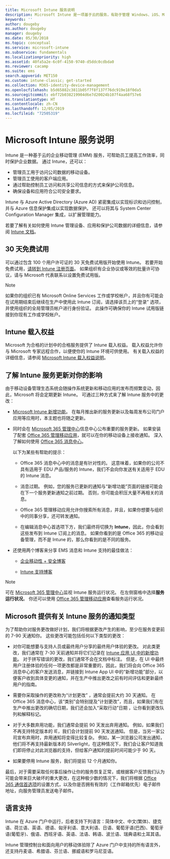 ```yaml
---
title: Microsoft Intune 服务说明
description: Microsoft Intune 是一项基于云的服务，有助于管理 Windows、iOS、Mac OS X、Android 和 Windows Mobile 设备。
keywords: ''
author: dougeby
ms.author: dougeby
manager: dougeby
ms.date: 05/30/2018
ms.topic: conceptual
ms.service: microsoft-intune
ms.subservice: fundamentals
ms.localizationpriority: high
ms.assetid: 40fa5a2e-6c0f-4150-9740-d5ddc0cdbda0
ms.reviewer: cacamp
ms.suite: ems
search.appverid: MET150
ms.custom: intune-classic; get-started
ms.collection: M365-identity-device-management
ms.openlocfilehash: b5d65882c3811b05f7f8f137f76dc919e18f0da5
ms.sourcegitcommit: ebf72b038219904d6e7d20024b107f4aa68f57e6
ms.translationtype: HT
ms.contentlocale: zh-CN
ms.lasthandoff: 12/05/2019
ms.locfileid: "72505319"
---
```

# <a name="microsoft-intune-service-description"></a>Microsoft Intune 服务说明

Intune 是一种基于云的企业移动管理 (EMM) 服务，可帮助员工提高工作效率，同时保护企业数据。 通过 Intune，还可以：
* 管理员工用于访问公司数据的移动设备。
* 管理员工使用的客户端应用。
* 通过帮助控制员工访问和共享公司信息的方式来保护公司信息。
* 确保设备和应用符合公司安全要求。

Intune 与 Azure Active Directory (Azure AD) 紧密集成以实现标识和访问控制，并与 Azure 信息保护集成以实现数据保护。 还可以将其与 System Center Configuration Manager 集成，以扩展管理能力。

若要了解有关如何使用 Intune 管理设备、应用和保护公司数据的详细信息，请参阅 [Intune 文档](../index.yml)。

## <a name="30-day-free-trial"></a>30 天免费试用
可以通过包含 100 个用户许可证的 30 天免费试用版开始使用 Intune。 若要开始免费试用，[请转到 Intune 注册页面](https://admin.microsoft.com/Signup/Signup.aspx?OfferId=40BE278A-DFD1-470a-9EF7-9F2596EA7FF9&dl=INTUNE_A&ali=1#0%20)。 如果组织有企业协议或等效的批量许可协议，请与 Microsoft 代表联系以设置免费试用版。

> [!NOTE]
> 如果你的组织已有 Microsoft Online Services 工作或学校帐户，并且你有可能会在试用期结束后继续在生产中使用此 Intune 订阅，请选择该页上的“登录”  选项，并使用组织的全局管理员帐户进行身份验证。 此操作可确保你的 Intune 试用版链接到你现有工作或学校帐户。

<!--- For a list of settings that you can set up on mobile devices, see:

- [Enrolled device management capabilities of Microsoft Intune](introduction-intune.md)

- [Hybrid mobile device management (MDM) with System Center Configuration Manager and Microsoft Intune](/sccm/mdm/understand/hybrid-mobile-device-management)

For more about System Center Configuration Manager, see [Documentation  for System Center Configuration Manager](/sccm/index).--->
## <a name="intune-onboarding-benefit"></a>Intune 载入权益
Microsoft 为合格的计划中的合格服务提供了 Intune 载入权益。 载入权益允许你与 Microsoft 专家远程合作，以便使你的 Intune 环境可供使用。 有关载入权益的详细信息，请参阅 [Microsoft Intune 载入权益说明](http://go.microsoft.com/fwlink/?LinkId=619281)。


## <a name="learn-how-intune-service-updates-affect-you"></a>了解 Intune 服务更新对你的影响

由于移动设备管理生态系统会随操作系统更新和移动应用的发布而频繁变动，因此，Microsoft 将会定期更新 Intune。 可通过三种方式来了解 Intune 服务中的更改：

- [Microsoft Intune 新增功能](whats-new.md)。 在每月推出新的服务更新以及每周发布公司门户应用等应用时，本主题也将随之更新。

- 同时会在 [Microsoft 365 管理中心](https://admin.microsoft.com/)信息中心公布重要的服务更新。 如果安装了配套 [Office 365 管理移动应用](https://support.office.com/article/Office-365-Admin-Mobile-App-e16f6421-2a1a-4142-bf9d-9846600a060a)，就可以在你的移动设备上接收通知。 深入了解如何使用 [Office 365 消息中心](https://support.office.com/client/results?Shownav=true&ns=O365ENTADMIN&version=15&ver=15&HelpID=O365E_MCManageUpdates)。

  以下为某些有帮助的提示：

  - Office 365 消息中心中的消息是有针对性的。 这意味着，如果你的公司不具有适用于 EDU 产品/服务的 Intune，我们不会向你发送有关适用于 EDU 的 Intune 消息。

  - 消息过期。 例如，您的服务已更新的通知与“新增功能”页面的链接可能会在下一个服务更新通知之前过期。 否则，你可能会积压大量不再相关的消息。

  - Office 365 管理移动应用允许你搜索所有消息，并且，如果你想要与组织中的同事分享，还可转发通知。

  - 在编辑消息中心首选项下方，我们最终将切换为 **Intune**，因此，你会看到这些发布到 Intune 订阅上的消息。 如果你看到的是 Office 365 的移动设备管理，而不是 Intune 的，那么你看到的是不同的服务。

- 还使用两个博客来分享 EMS 消息和 Intune 支持的最佳做法：

  - [企业移动性 + 安全博客](https://blogs.technet.microsoft.com/enterprisemobility/)

  - [Intune 支持博客](https://blogs.technet.microsoft.com/intunesupport/)

> [!Note]
> 可在 [Microsoft 365 管理中心](https://admin.microsoft.com)监视 Intune 服务运行状况。 在左侧窗格中选择**服务运行状况**。 你还可以使用 [Office 365 管理移动应用](https://support.office.com/article/Office-365-Admin-Mobile-App-e16f6421-2a1a-4142-bf9d-9846600a060a)查看服务运行状况。

## <a name="types-of-notices-microsoft-provides-about-the-intune-service"></a>Microsoft 提供有关 Intune 服务的通知类型

为了帮助你对服务更改做好计划，我们将根据更改产生的影响，至少在服务变更前的 7-90 天通知你。 这些更改可能包括任何以下类型的更改：

- 对你可能想要与支持人员或最终用户分享的最终用户体验的更改。 对此类更改，我们通常在 7-30 天前通知并将它们记录在 [Intune 应用 UI 中的新增功能](whats-new-app-ui.md)。 对于拼写错误的更改，我们通常不会在文档中标注。 但是，在 UI 中最终用户注册体验的任何一项更改都是非常重要的，因此，我们将会向 Office 365 消息中心的客户发送消息，并链接到 Intune App UI 中的“新增功能”部分，以便客户收到具体变更的通知，并在生产中推出更改之前有时间评估和更新最终用户的指南。

- 需要你采取操作的更改称为“计划更改”  ，通常会提前大约 30 天通知。 在 Office 365 消息中心，该“类别”会特别提及“计划更改”，而且，如果我们有在生产中推出更改的确切日期，我们还会加入“采取行动”日期  ，让你看到更改队列和解释标记。

- 对于大多数弃用功能，我们通常会提前 90 天发出弃用通知。 例如，如果我们不再支持特定版本的 IE，我们会计划提前 90 天发送通知。 但是，当另一家公司宣布弃用时，弃用通知将变得比较复杂。 例如，某一浏览器公司发出通知，他们将不再支持最新版本的 Silverlight，在这种情况下，我们会让客户知道我们即将停止对此浏览器的支持，但给客户通知的提前时间可能少于 90 天。

- 如果要停用 Intune 服务，我们将提前 12 个月通知你。

最后，对于需要采取任何事后操作让你的服务恢复正常，或根据客户反馈我们认为可能会带来巨大破坏的重大更改，在这种极少数的情况下，我们将根据 [Office 365 通信首选项](https://support.office.com/article/Change-your-contact-preferences-for-communications-from-Microsoft-6f70de1b-a64d-4498-bfbd-be8c83a9c0fc)的设置方式，以及你是否拥有有效的（工作邮箱优先）电子邮件地址，向服务管理员发送电子邮件。  


<!--- ## Choose the management solution that’s right for you
You can set up Intune in several ways to manage and help protect your company's mobile devices and computers (referred to as **devices** in this article).

- **Intune stand-alone configuration.** Use the web-based admin console in Intune to manage devices in your organization. Intune can be used without any on-premises IT infrastructure. If you use Intune with Active Directory Domain Services, you can use domain user accounts that you manage with Domain Services with Intune.

- **Intune with System Center Configuration Manager.** Use the Configuration Manager management console to manage computers and mobile devices in your enterprise. This configuration can help you to manage all your organization’s devices through a single console, the Configuration Manager Admin Console. Configuration Manager supports large numbers of mobile devices, servers, and computers. For more about Configuration Manager, see [Hybrid mobile device management (MDM) with System Center Configuration Manager and Microsoft Intune](/sccm/mdm/understand/hybrid-mobile-device-management). For more help deciding which approach is right for you, see [Choose between Microsoft Intune standalone and hybrid mobile device management with Configuration Manager](/sccm/mdm/understand/choose-between-standalone-intune-and-hybrid-mobile-device-management).--->

## <a name="language-support"></a>语言支持
Intune 在 Azure 门户中运行，后者支持下列语言：简体中文、中文(繁体)、捷克语、荷兰语、英语、德语、匈牙利语、意大利语、日语、葡萄牙语(巴西)、葡萄牙语(葡萄牙)、俄语、西班牙语、英语、法语、韩语、波兰语、瑞典语和土耳其语。

Intune 管理控制台和面向用户的移动体验除了 Azure 门户中支持的所有语言外，还支持丹麦语、希腊语、芬兰语、挪威语和罗马尼亚语。

<!--- ## Learn more about Intune
Use these resources to learn more about Intune:

- The [Microsoft Intune Trust Center](https://www.microsoft.com/server-cloud/products/intune-trust-center/) provides information about the security, privacy, and compliance practices of Intune, and it describes some of Intune's certifications.

- [Enrolled device management capabilities of Microsoft Intune](introduction-intune.md)--->

